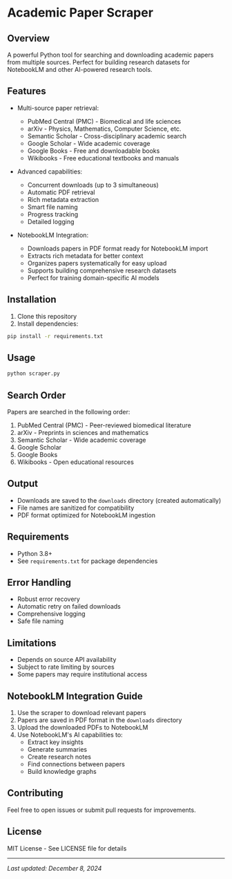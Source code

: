 # Academic Paper Scraper

## Overview
A powerful Python tool for searching and downloading academic papers from multiple sources. Perfect for building research datasets for NotebookLM and other AI-powered research tools.

## Features
- Multi-source paper retrieval:
  - PubMed Central (PMC) - Biomedical and life sciences
  - arXiv - Physics, Mathematics, Computer Science, etc.
  - Semantic Scholar - Cross-disciplinary academic search
  - Google Scholar - Wide academic coverage
  - Google Books - Free and downloadable books
  - Wikibooks - Free educational textbooks and manuals

- Advanced capabilities:
  - Concurrent downloads (up to 3 simultaneous)
  - Automatic PDF retrieval
  - Rich metadata extraction
  - Smart file naming
  - Progress tracking
  - Detailed logging

- NotebookLM Integration:
  - Downloads papers in PDF format ready for NotebookLM import
  - Extracts rich metadata for better context
  - Organizes papers systematically for easy upload
  - Supports building comprehensive research datasets
  - Perfect for training domain-specific AI models

## Installation

1. Clone this repository
2. Install dependencies:
```bash
pip install -r requirements.txt
```

## Usage

```bash
python scraper.py
```

## Search Order

Papers are searched in the following order:
1. PubMed Central (PMC) - Peer-reviewed biomedical literature
2. arXiv - Preprints in sciences and mathematics
3. Semantic Scholar - Wide academic coverage
4. Google Scholar
5. Google Books
6. Wikibooks - Open educational resources

## Output

- Downloads are saved to the `downloads` directory (created automatically)
- File names are sanitized for compatibility
- PDF format optimized for NotebookLM ingestion

## Requirements

- Python 3.8+
- See `requirements.txt` for package dependencies

## Error Handling

- Robust error recovery
- Automatic retry on failed downloads
- Comprehensive logging
- Safe file naming

## Limitations

- Depends on source API availability
- Subject to rate limiting by sources
- Some papers may require institutional access

## NotebookLM Integration Guide

1. Use the scraper to download relevant papers
2. Papers are saved in PDF format in the `downloads` directory
3. Upload the downloaded PDFs to NotebookLM
4. Use NotebookLM's AI capabilities to:
   - Extract key insights
   - Generate summaries
   - Create research notes
   - Find connections between papers
   - Build knowledge graphs

## Contributing

Feel free to open issues or submit pull requests for improvements.

## License

MIT License - See LICENSE file for details

---
*Last updated: December 8, 2024*